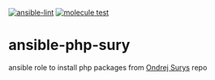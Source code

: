 [![ansible-lint](https://github.com/zerwes/ansible-php-sury/actions/workflows/lint.yml/badge.svg)](https://github.com/zerwes/ansible-php-sury/actions/workflows/lint.yml)
[![molecule test](https://github.com/zerwes/ansible-php-sury/actions/workflows/molecule.yml/badge.svg)](https://github.com/zerwes/ansible-php-sury/actions/workflows/molecule.yml)

# ansible-php-sury
ansible role to install php packages from [Ondrej Surys](https://deb.sury.org/) repo

